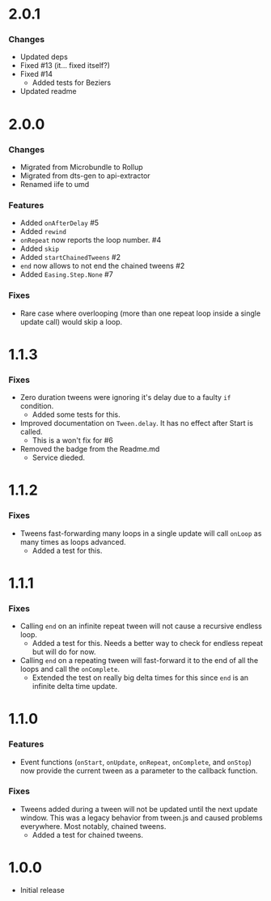 # 2.0.1
### Changes
- Updated deps
- Fixed #13 (it... fixed itself?)
- Fixed #14
  - Added tests for Beziers
- Updated readme

# 2.0.0
### Changes
- Migrated from Microbundle to Rollup
- Migrated from dts-gen to api-extractor
- Renamed iife to umd

### Features
- Added `onAfterDelay` #5
- Added `rewind` 
- `onRepeat` now reports the loop number. #4
- Added `skip`
- Added `startChainedTweens` #2
- `end` now allows to not end the chained tweens #2
- Added `Easing.Step.None` #7

### Fixes
- Rare case where overlooping (more than one repeat loop inside a single update call) would skip a loop.

# 1.1.3
### Fixes
- Zero duration tweens were ignoring it's delay due to a faulty `if` condition.
  - Added some tests for this.
- Improved documentation on `Tween.delay`. It has no effect after Start is called.
  - This is a won't fix for #6
- Removed the badge from the Readme.md
  - Service dieded.

# 1.1.2
### Fixes
- Tweens fast-forwarding many loops in a single update will call `onLoop` as many times as loops advanced.
  - Added a test for this.

# 1.1.1
### Fixes
- Calling `end` on an infinite repeat tween will not cause a recursive endless loop.
  - Added a test for this. Needs a better way to check for endless repeat but will do for now.
- Calling `end` on a repeating tween will fast-forward it to the end of all the loops and call the `onComplete`.
  - Extended the test on really big delta times for this since `end` is an infinite delta time update.

# 1.1.0
### Features
- Event functions (`onStart`, `onUpdate`, `onRepeat`, `onComplete`, and `onStop`) now provide the current tween as a parameter to the callback function.

### Fixes
- Tweens added during a tween will not be updated until the next update window. This was a legacy behavior from tween.js and caused problems everywhere. Most notably, chained tweens.
  - Added a test for chained tweens.

# 1.0.0
- Initial release
